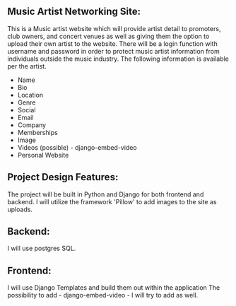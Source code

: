 
## Music Artist Networking Site:
This is a Music artist website which will provide artist detail to promoters, club owners, and concert venues as well as giving them the option to upload their own artist to the website. There will be a login function with username and password in order to protect music artist information from individuals outside the music industry.  The following information is available per the artist. 

* Name
* Bio
* Location
* Genre
* Social 
* Email
* Company 
* Memberships
* Image
* Videos (possible) - django-embed-video
* Personal Website

## Project Design Features:
The project will be built in Python and Django for both frontend and backend. I will utilize the framework 'Pillow' to add images to the site as uploads. 

## Backend:
I will use postgres SQL. 

## Frontend: 
I will use Django Templates and build them out within the application
The possibility to add - django-embed-video - I will try to add as well.  

